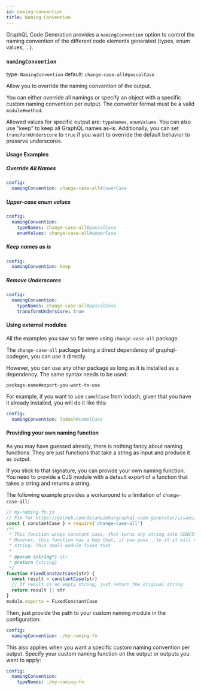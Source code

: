 ```yaml
---
id: naming-convention
title: Naming Convention
---
```


GraphQL Code Generation provides a `namingConvention` option to control the naming convention of the different code elements generated (types, enum values, ...).

### `namingConvention`

type: `NamingConvention`
default: `change-case-all#pascalCase`

Allow you to override the naming convention of the output.

You can either override all namings or specify an object with a specific custom naming convention per output.
The converter format must be a valid `module#method`.

Allowed values for specific output are: `typeNames`, `enumValues`.
You can also use "keep" to keep all GraphQL names as-is.
Additionally, you can set `transformUnderscore` to `true` if you want to override the default behavior to preserve underscores.

#### Usage Examples

##### Override All Names

```yaml
config:
  namingConvention: change-case-all#lowerCase
```

##### Upper-case enum values

```yaml
config:
  namingConvention:
    typeNames: change-case-all#pascalCase
    enumValues: change-case-all#upperCase
```

##### Keep names as is

```yaml
config:
  namingConvention: keep
```

##### Remove Underscores

```yaml
config:
  namingConvention:
    typeNames: change-case-all#pascalCase
    transformUnderscore: true
```

#### Using external modules

All the examples you saw so far were using `change-case-all` package.

The `change-case-all` package being a direct dependency of graphql-codegen, you can use it directly.

However, you can use any other package as long as it is installed as a dependency.
The same syntax needs to be used:

```
package-name#export-you-want-to-use
```

For example, if you want to use `camelCase` from lodash, given that you have it already installed, you will do it like this:

```yaml
config:
  namingConvention: lodash#camelCase
```

#### Providing your own naming function

As you may have guessed already, there is nothing fancy about naming functions.
They are just functions that take a string as input and produce it as output.

If you stick to that signature, you can provide your own naming function.
You need to provide a CJS module with a default export of a function that takes a string and returns a string.

The following example provides a workaround to a limitation of `change-case-all`:

```js
// my-naming-fn.js
// Fix for https://github.com/dotansimha/graphql-code-generator/issues/6040
const { constantCase } = require('change-case-all')
/**
 * This function wraps constant case, that turns any string into CONSTANT_CASE
 * However, this function has a bug that, if you pass _ to it it will return an empty
 * string. This small module fixes that
 *
 * @param {string*} str
 * @return {string}
 */
function FixedConstantCase(str) {
  const result = constantCase(str)
  // If result is an empty string, just return the original string
  return result || str
}
module.exports = FixedConstantCase
```

Then, just provide the path to your custom naming module in the configuration:

```yaml
config:
  namingConvention: ./my-naming-fn
```

This also applies when you want a specific custom naming convention per output.
Specify your custom naming function on the output or outputs you want to apply:

```yaml
config:
  namingConvention:
    typeNames: ./my-naming-fn
```
